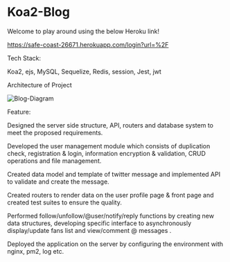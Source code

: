 # Koa2-Blog
Welcome to play around using the below Heroku link!

https://safe-coast-26671.herokuapp.com/login?url=%2F

Tech Stack:

Koa2, ejs, MySQL, Sequelize, Redis, session, Jest, jwt

Architecture of Project

![Blog-Diagram](https://user-images.githubusercontent.com/62654631/80154702-24f35b00-858e-11ea-8cfd-2015139d4d17.png)

Feature:

Designed the server side structure, API, routers and database system to meet the proposed requirements.

Developed the user management module which consists of duplication check, registration & login, information encryption & validation, CRUD operations and file management.

Created data model and template of twitter message and implemented API to validate and create the message.

Created routers to render data on the user profile page & front page and created test suites to ensure the quality.

Performed follow/unfollow/@user/notify/reply functions by creating new data structures, developing specific interface to asynchronously display/update fans list and view/comment @ messages .

Deployed the application on the server by configuring the environment with nginx, pm2, log etc.

